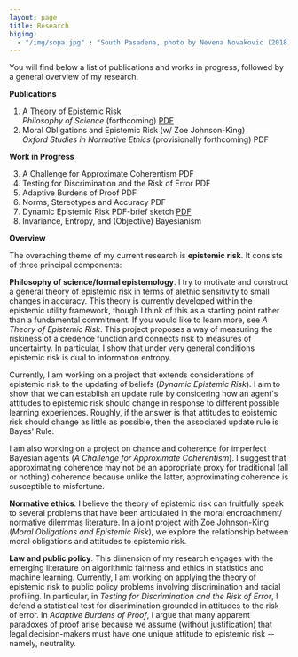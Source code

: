 ```yaml
---
layout: page
title: Research
bigimg:
  - "/img/sopa.jpg" : "South Pasadena, photo by Nevena Novakovic (2018)"
---
```

You will find below a list of publications and works in progress, followed by a general overview of my research.  

**Publications**
1. A Theory of Epistemic Risk  
  _Philosophy of Science_ (forthcoming) [PDF](research/babic_ter.pdf)
2. Moral Obligations and Epistemic Risk (w/ Zoe Johnson-King)  
  _Oxford Studies in Normative Ethics_ (provisionally forthcoming) PDF

**Work in Progress** 

<ol start="3">
  <li>A Challenge for Approximate Coherentism PDF </li>
  <li>Testing for Discrimination and the Risk of Error PDF </li>
  <li>Adaptive Burdens of Proof PDF </li>
  <li>Norms, Stereotypes and Accuracy PDF </li>
  <li>Dynamic Epistemic Risk PDF-brief sketch <a href="babic_ter.pdf">PDF</a> </li>
  <li>Invariance, Entropy, and (Objective) Bayesianism </li>
</ol> 

**Overview**
  
The overaching theme of my current research is **epistemic risk**. It consists of three principal components:

**Philosophy of science/formal epistemology**. I try to motivate and construct a general theory of epistemic risk in terms of alethic sensitivity to small changes in accuracy. This theory is currently developed within the epistemic utility framework, though I think of this as a starting point rather than a fundamental commitment. If you would like to learn more, see _A Theory of Epistemic Risk_. This project proposes a way of measuring the riskiness of a credence function and connects risk to measures of uncertainty. In particular, I show that under very general conditions epistemic risk is dual to information entropy. 

Currently, I am working on a project that extends considerations of epistemic risk to the updating of beliefs (_Dynamic Epistemic Risk_). I aim to show that we can establish an update rule by considering how an agent's attitudes to epistemic risk should change in response to different possible learning experiences. Roughly, if the answer is that attitudes to epistemic risk should change as little as possible, then the associated update rule is Bayes' Rule. 

I am also working on a project on chance and coherence for imperfect Bayesian agents (_A Challenge for Approximate Coherentism_). I suggest that approximating coherence may not be an appropriate proxy for traditional (all or nothing) coherence because unlike the latter, approximating coherence is susceptible to misfortune. 

**Normative ethics**. I believe the theory of epistemic risk can fruitfully speak to several problems that have been articulated in the moral encroachment/ normative dilemmas literature. In a joint project with Zoe Johnson-King (_Moral Obligations and Epistemic Risk_), we explore the relationship between moral obligations and attitudes to epistemic risk.

**Law and public policy**. This dimension of my research engages with the emerging literature on algorithmic fairness and ethics in statistics and machine learning. Currently, I am working on applying the theory of epistemic risk to public policy problems involving discrimination and racial profiling. In particular, in _Testing for Discrimination and the Risk of Error_, I defend a statistical test for discrimination grounded in attitudes to the risk of error. In _Adaptive Burdens of Proof_, I argue that many apparent paradoxes of proof arise because we assume (without justification) that legal decision-makers must have one unique attitude to epistemic risk -- namely, neutrality.  
